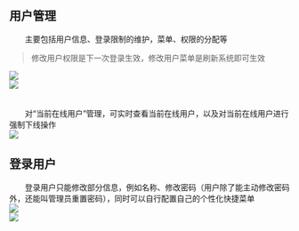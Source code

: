 ## 用户管理 <br/>
　　主要包括用户信息、登录限制的维护，菜单、权限的分配等<br/>
>修改用户权限是下一次登录生效，修改用户菜单是刷新系统即可生效

![](https://img2018.cnblogs.com/blog/1353055/201909/1353055-20190917141611193-1374177557.gif)<br/>
![](https://img2018.cnblogs.com/blog/1353055/201909/1353055-20190917142755275-852348900.gif)<br/>
　　<br/>

　　对“当前在线用户”管理，可实时查看当前在线用户，以及对当前在线用户进行强制下线操作<br/>
![](https://img2020.cnblogs.com/blog/1353055/202007/1353055-20200702153541116-1976770548.gif)<br/>

## 登录用户 <br/>
　　登录用户只能修改部分信息，例如名称、修改密码（用户除了能主动修改密码外，还能叫管理员重置密码），同时可以自行配置自己的个性化快捷菜单<br/>
![](https://img2018.cnblogs.com/blog/1353055/201909/1353055-20190917143002080-1344724137.png)<br/>
![](https://img2020.cnblogs.com/blog/1353055/202012/1353055-20201231144736155-1443567111.png)<br/>
　　<br/>